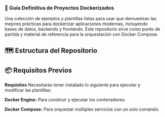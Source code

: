 ### 🐳 Guía Definitiva de Proyectos Dockerizados

Una colección de ejemplos y plantillas listas para usar que demuestran las mejores prácticas para dockerizar aplicaciones modernas, incluyendo bases de datos, backends y frontends. Este repositorio sirve como punto de partida y material de referencia para la orquestación con Docker Compose.

## 🗺️ Estructura del Repositorio

## 📦 Requisitos Previos

**Requisitos**
Necesitarás tener instalado lo siguiente para ejecutar y modificar las plantillas:

**Docker Engine:** Para construir y ejecutar los contenedores.

**Docker Compose:** Para orquestar múltiples servicios con un solo comando.


